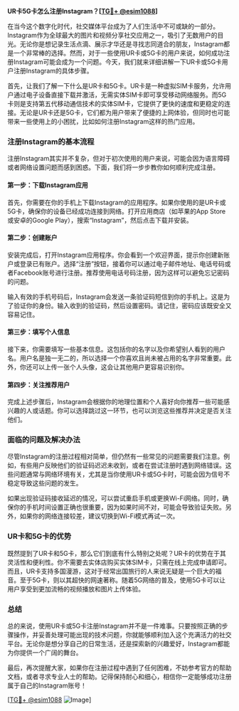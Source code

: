 **UR卡5G卡怎么注册Instagram？[[TG💪+ @esim1088](https://t.me/s/esim1088)]**

在当今这个数字化时代，社交媒体平台成为了人们生活中不可或缺的一部分。Instagram作为全球最大的图片和视频分享社交应用之一，吸引了无数用户的目光。无论你是想记录生活点滴、展示才华还是寻找志同道合的朋友，Instagram都是一个非常棒的选择。然而，对于一些使用UR卡或5G卡的用户来说，如何成功注册Instagram可能会成为一个问题。今天，我们就来详细讲解一下UR卡或5G卡用户注册Instagram的具体步骤。

首先，让我们了解一下什么是UR卡和5G卡。UR卡是一种虚拟SIM卡服务，允许用户通过电子设备直接下载并激活，无需实体SIM卡即可享受移动网络服务。而5G卡则是支持第五代移动通信技术的实体SIM卡，它提供了更快的速度和更稳定的连接。无论是UR卡还是5G卡，它们都为用户带来了便捷的上网体验，但同时也可能带来一些使用上的小困扰，比如如何注册Instagram这样的热门应用。

### 注册Instagram的基本流程

注册Instagram其实并不复杂，但对于初次使用的用户来说，可能会因为语言障碍或者网络设置问题而感到困惑。下面，我们将一步步教你如何顺利完成注册。

#### 第一步：下载Instagram应用
首先，你需要在你的手机上下载Instagram的应用程序。如果你使用的是UR卡或5G卡，确保你的设备已经成功连接到网络。打开应用商店（如苹果的App Store或安卓的Google Play），搜索“Instagram”，然后点击下载并安装。

#### 第二步：创建账户
安装完成后，打开Instagram应用程序。你会看到一个欢迎界面，提示你创建新账户或登录已有账户。选择“注册”按钮，接着你可以通过电子邮件地址、电话号码或者Facebook账号进行注册。推荐使用电话号码注册，因为这样可以避免忘记密码的问题。

输入有效的手机号码后，Instagram会发送一条验证码短信到你的手机上。这是为了验证你的身份。输入收到的验证码，然后设置密码。请记住，密码应该既安全又容易记住。

#### 第三步：填写个人信息
接下来，你需要填写一些基本信息。这包括你的名字以及你希望别人看到的用户名。用户名是独一无二的，所以选择一个你喜欢且尚未被占用的名字非常重要。此外，你还可以上传一张个人头像，这会让其他用户更容易识别你。

#### 第四步：关注推荐用户
完成上述步骤后，Instagram会根据你的地理位置和个人喜好向你推荐一些可能感兴趣的人或话题。你可以选择跳过这一环节，也可以浏览这些推荐并决定是否关注他们。

### 面临的问题及解决办法

尽管Instagram的注册过程相对简单，但仍然有一些常见的问题需要我们注意。例如，有些用户反映他们的验证码迟迟未收到，或者在尝试注册时遇到网络错误。这些问题通常与网络环境有关，尤其是当你使用UR卡或5G卡时，可能会因为信号不稳定导致这些问题的发生。

如果出现验证码接收延迟的情况，可以尝试重启手机或更换Wi-Fi网络。同时，确保你的手机时间设置正确也很重要，因为如果时间不对，可能会导致验证失败。另外，如果你的网络连接较差，建议切换到Wi-Fi模式再试一次。

### UR卡和5G卡的优势

既然提到了UR卡和5G卡，那么它们到底有什么特别之处呢？UR卡的优势在于其灵活性和便利性。你不需要去实体店购买实体SIM卡，只需在线上完成申请即可。而且，UR卡支持多国漫游，这对于经常出国旅行的人来说无疑是一个巨大的福音。至于5G卡，则以其超快的网速著称。随着5G网络的普及，使用5G卡可以让用户享受到更加流畅的视频播放和图片上传体验。

### 总结

总的来说，使用UR卡或5G卡注册Instagram并不是一件难事。只要按照正确的步骤操作，并妥善处理可能出现的技术问题，你就能够顺利加入这个充满活力的社交平台。无论你是想分享自己的日常生活，还是探索新的兴趣爱好，Instagram都能为你提供一个广阔的舞台。

最后，再次提醒大家，如果你在注册过程中遇到了任何困难，不妨参考官方的帮助文档，或者寻求专业人士的帮助。记得保持耐心和细心，相信你一定能够成功注册属于自己的Instagram账号！

[[TG💪+ @esim1088](https://t.me/s/esim1088) ![Image](https://i.postimg.cc/4NQfJmqS/Snipaste-2025-05-13-00-14-12.png)]